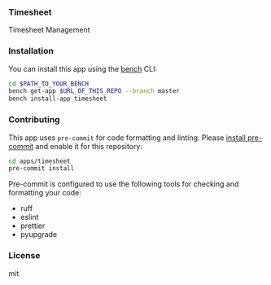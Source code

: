 ### Timesheet

Timesheet Management

### Installation

You can install this app using the [bench](https://github.com/frappe/bench) CLI:

```bash
cd $PATH_TO_YOUR_BENCH
bench get-app $URL_OF_THIS_REPO --branch master
bench install-app timesheet
```

### Contributing

This app uses `pre-commit` for code formatting and linting. Please [install pre-commit](https://pre-commit.com/#installation) and enable it for this repository:

```bash
cd apps/timesheet
pre-commit install
```

Pre-commit is configured to use the following tools for checking and formatting your code:

- ruff
- eslint
- prettier
- pyupgrade

### License

mit
